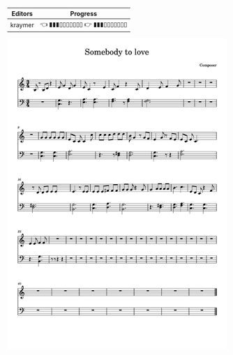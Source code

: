 
[comment]: # (RH 25/73)
[comment]: # (LH 25/73)

| Editors | Progress                   |
|  ---    | ---                        |
| kraymer | 👈 ▮▮▮▯▯▯▯▯▯▯ 👉 ▮▮▮▯▯▯▯▯▯▯|

![](Queen-somebody_to_love.png)

